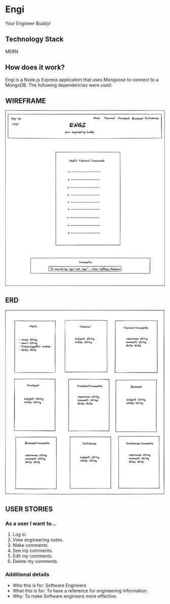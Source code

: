# Engi
Your Engineer Buddy!

<!-- ## Purpose of this application -->

## Technology Stack
MERN

## How does it work?
Engi is a Node.js Express application that uses Mongoose to connect to a MongoDB.  The following dependencies were used:


<!-- ## Screenshots
### Front Page
![Front Page](./img/)
### Log In
![Log In](./img/)
### 
![](./img/) -->

## WIREFRAME
![Wireframe](./img/engi-wireframe.png)

## ERD
![ERD](./img/engi-erd.png)

## USER STORIES
### As a user I want to...
1. Log in.
2. View engineering notes.
3. Make comments.
4. See my comments.
5. Edit my comments.
6. Delete my comments.

### Additional details
- Who this is for: Software Engineers
- What this is for: To have a reference for engineering information.
- Why: To make Software engineers more effective.

<!-- ## Code Snippets -->
